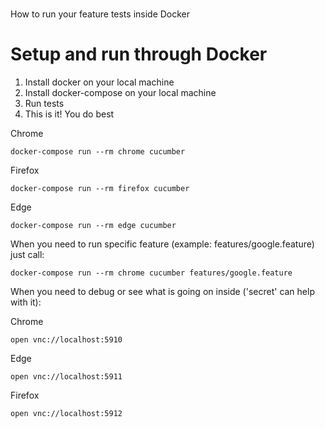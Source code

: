 #
How to run your feature tests inside Docker

# Setup and run through Docker
1. Install docker on your local machine
2. Install docker-compose on your local machine
3. Run tests
4. This is it! You do best

Chrome
```
docker-compose run --rm chrome cucumber
```

Firefox
```
docker-compose run --rm firefox cucumber
```

Edge
```
docker-compose run --rm edge cucumber
```

When you need to run specific feature (example: features/google.feature) just call:
```
docker-compose run --rm chrome cucumber features/google.feature
```

When you need to debug or see what is going on inside ('secret' can help with it):

Chrome
```
open vnc://localhost:5910
```

Edge
```
open vnc://localhost:5911
```

Firefox
```
open vnc://localhost:5912
```